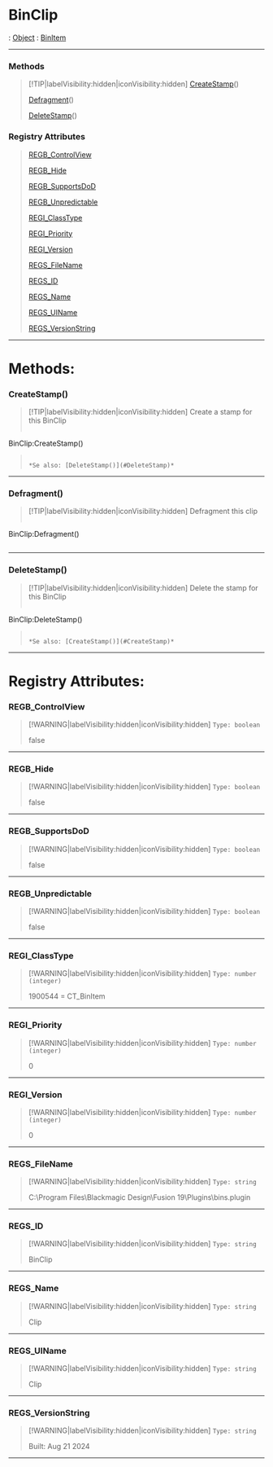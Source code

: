 # BinClip
 : [Object](Object.md) : [BinItem](BinItem.md)
___
### Methods  
> [!TIP|labelVisibility:hidden|iconVisibility:hidden]
> [CreateStamp](#CreateStamp)()
>
> [Defragment](#Defragment)()
>
> [DeleteStamp](#DeleteStamp)()
>
### Registry Attributes
> [REGB_ControlView](#REGB_ControlView)
>
> [REGB_Hide](#REGB_Hide)
>
> [REGB_SupportsDoD](#REGB_SupportsDoD)
>
> [REGB_Unpredictable](#REGB_Unpredictable)
>
> [REGI_ClassType](#REGI_ClassType)
>
> [REGI_Priority](#REGI_Priority)
>
> [REGI_Version](#REGI_Version)
>
> [REGS_FileName](#REGS_FileName)
>
> [REGS_ID](#REGS_ID)
>
> [REGS_Name](#REGS_Name)
>
> [REGS_UIName](#REGS_UIName)
>
> [REGS_VersionString](#REGS_VersionString)
>
___

# Methods: <!-- {docsify-ignore} -->

### CreateStamp()
> [!TIP|labelVisibility:hidden|iconVisibility:hidden]
> Create a stamp for this BinClip
>
> ```php
 BinClip:CreateStamp()
> ```
>
> *Se also: [DeleteStamp()](#DeleteStamp)*
___

### Defragment()
> [!TIP|labelVisibility:hidden|iconVisibility:hidden]
> Defragment this clip
>
> ```php
 BinClip:Defragment()
> ```
>
___

### DeleteStamp()
> [!TIP|labelVisibility:hidden|iconVisibility:hidden]
> Delete the stamp for this BinClip
>
> ```php
 BinClip:DeleteStamp()
> ```
>
> *Se also: [CreateStamp()](#CreateStamp)*
___


# Registry Attributes: <!-- {docsify-ignore} -->

### REGB_ControlView
> [!WARNING|labelVisibility:hidden|iconVisibility:hidden]
> `Type: boolean`
>
> false
>
___

### REGB_Hide
> [!WARNING|labelVisibility:hidden|iconVisibility:hidden]
> `Type: boolean`
>
> false
>
___

### REGB_SupportsDoD
> [!WARNING|labelVisibility:hidden|iconVisibility:hidden]
> `Type: boolean`
>
> false
>
___

### REGB_Unpredictable
> [!WARNING|labelVisibility:hidden|iconVisibility:hidden]
> `Type: boolean`
>
> false
>
___

### REGI_ClassType
> [!WARNING|labelVisibility:hidden|iconVisibility:hidden]
> `Type: number (integer)`
>
> 1900544 = CT_BinItem
>
___

### REGI_Priority
> [!WARNING|labelVisibility:hidden|iconVisibility:hidden]
> `Type: number (integer)`
>
> 0
>
___

### REGI_Version
> [!WARNING|labelVisibility:hidden|iconVisibility:hidden]
> `Type: number (integer)`
>
> 0
>
___

### REGS_FileName
> [!WARNING|labelVisibility:hidden|iconVisibility:hidden]
> `Type: string`
>
> C:\Program Files\Blackmagic Design\Fusion 19\Plugins\bins.plugin
>
___

### REGS_ID
> [!WARNING|labelVisibility:hidden|iconVisibility:hidden]
> `Type: string`
>
> BinClip
>
___

### REGS_Name
> [!WARNING|labelVisibility:hidden|iconVisibility:hidden]
> `Type: string`
>
> Clip
>
___

### REGS_UIName
> [!WARNING|labelVisibility:hidden|iconVisibility:hidden]
> `Type: string`
>
> Clip
>
___

### REGS_VersionString
> [!WARNING|labelVisibility:hidden|iconVisibility:hidden]
> `Type: string`
>
> Built: Aug 21 2024
>
___


